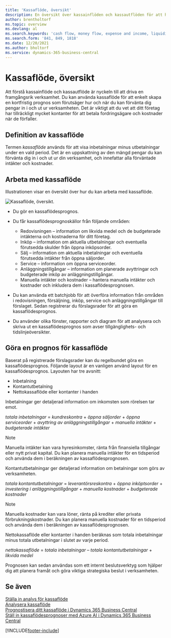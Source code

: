 ```yaml
---
title: 'Kassaflöde, översikt'
description: En översikt över kassainflöden och kassautflöden för att hjälpa till att beräkna pengar som ska tas emot och betalas ut.
author: brentholtorf
ms.topic: overview
ms.devlang: al
ms.search.keywords: 'cash flow, money flow, expense and income, liquidity, cash receipts minus cash payments'
ms.search.form: '841, 849, 1818'
ms.date: 12/20/2021
ms.author: bholtorf
ms.service: dynamics-365-business-central
---
```


# <a name="cash-flow-overview"></a>Kassaflöde, översikt

Att förstå kassainflöde och kassautflöde är nyckeln till att driva en framgångsrik verksamhet. Du kan använda kassaflöde för att enkelt skapa en kortfristig prognos som förutsäger hur och när du kan förvänta dig pengar in i och ut ur verksamheten. Det är viktigt att du vet att ditt företag har tillräckligt mycket kontanter för att betala fordringsägare och kostnader när de förfaller.

## <a name="definition-of-cash-flow"></a>Definition av kassaflöde

Termen *kassaflöde* används för att visa inbetalningar minus utbetalningar under en vald period. Det är en uppskattning av den mängd pengar du kan förvänta dig in i och ut ur din verksamhet, och innefattar alla förväntade intäkter och kostnader.

## <a name="work-with-cash-flow"></a>Arbeta med kassaflöde

Illustrationen visar en översikt över hur du kan arbeta med kassaflöde.

![Kassaflöde, översikt.](media/finance_cash_flow_overview.png "Kassaflöde, översikt")

- Du gör en kassaflödesprognos.  

- Du får kassaflödesprognoskällor från följande områden:  

  - Redovisningen – information om likvida medel och de budgeterade intäkterna och kostnaderna för ditt företag.  
  - Inköp – information om aktuella utbetalningar och eventuella förutsedda skulder från öppna inköpsorder.  
  - Sälj – information om aktuella inbetalningar och eventuella förutsedda intäkter från öppna säljorder.  
  - Service – information om öppna serviceorder.  
  - Anläggningstillgångar – information om planerade avyttringar och budgeterade inköp av anläggningstillgångar.  
  - Manuella intäkter och kostnader – hantera manuella intäkter och kostnader och inkludera dem i kassaflödesprognosen.  
- Du kan använda ett batchjobb för att överföra information från områden i redovisningen, försäljning, inköp, service och anläggningstillgångar till förslaget. Sedan registrerar du förslagsrader för att göra en kassaflödesprognos.  
- Du använder olika fönster, rapporter och diagram för att analysera och skriva ut en kassaflödesprognos som avser tillgänglighets- och tidslinjeöversikter.  

## <a name="making-a-cash-flow-forecast"></a>Göra en prognos för kassaflöde

Baserat på registrerade förslagsrader kan du regelbundet göra en kassaflödesprognos. Följande layout är en vanligen använd layout för en kassaflödesprognos. Layouten har tre avsnitt:

- Inbetalning  
- Kontantutbetalning  
- Nettokassaflöde eller kontanter i handen  

Inbetalningar ger detaljerad information om inkomsten som rörelsen tar emot.

*totala inbetalningar* = *kundreskontra* + *öppna säljorder* + *öppna serviceorder* + *avyttring av anläggningstillgångar* + *manuella intäkter* + *budgeterade intäkter*

> [!NOTE]
> Manuella intäkter kan vara hyresinkomster, ränta från finansiella tillgångar eller nytt privat kapital. Du kan planera manuella intäkter för en tidsperiod och använda dem i beräkningen av kassaflödesprognosen.

Kontantutbetalningar ger detaljerad information om betalningar som görs av verksamheten.

*totala kontantutbetalningar* = *leverantörsreskontra* + *öppna inköptsorder* + *investering i anläggningstillgångar* + *manuella kostnader* + *budgeterade kostnader*

> [!NOTE]
> Manuella kostnader kan vara löner, ränta på krediter eller privata förbrukningskostnader. Du kan planera manuella kostnader för en tidsperiod och använda dem i beräkningen av kassaflödesprognosen.

Nettokassaflöde eller kontanter i handen beräknas som totala inbetalningar minus totala utbetalningar i slutet av varje period.

*nettokassaflöde* = *totala inbetalningar* – *totala kontantutbetalningar* + *likvida medel*

Prognosen kan sedan användas som ett internt beslutsverktyg som hjälper dig att planera framåt och göra viktiga strategiska beslut i verksamheten.

## <a name="see-also"></a>Se även

[Ställa in analys för kassaflöde](finance-setup-cash-flow-analyses.md)  
[Analysera kassaflöde](finance-analyze-cash-flow.md)  
[Prognostisera ditt kassaflöde i Dynamics 365 Business Central](/training/modules/forecast-cash-flow-dynamics-365-business-central/index)  
[Ställ in kassaflödesprognoser med Azure AI i Dynamics 365 Business Central](/training/modules/setup-cash-flow-forecasts/)  

[!INCLUDE[footer-include](includes/footer-banner.md)]
